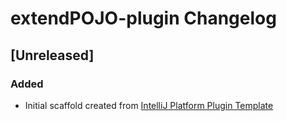 <!-- Keep a Changelog guide -> https://keepachangelog.com -->

# extendPOJO-plugin Changelog

## [Unreleased]
### Added
- Initial scaffold created from [IntelliJ Platform Plugin Template](https://github.com/JetBrains/intellij-platform-plugin-template)
